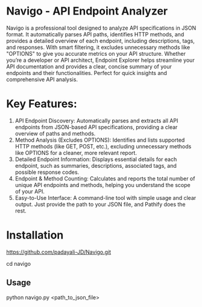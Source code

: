 # Navigo - API Endpoint Analyzer
Navigo is a professional tool designed to analyze API specifications in JSON format. It automatically parses API paths, identifies HTTP methods, and provides a detailed overview of each endpoint, including descriptions, tags, and responses. With smart filtering, it excludes unnecessary methods like "OPTIONS" to give you accurate metrics on your API structure. Whether you’re a developer or API architect, Endpoint Explorer helps streamline your API documentation and provides a clear, concise summary of your endpoints and their functionalities. Perfect for quick insights and comprehensive API analysis.
# Key Features:
1. API Endpoint Discovery: Automatically parses and extracts all API endpoints from JSON-based API specifications, providing a clear overview of paths and methods.
2. Method Analysis (Excludes OPTIONS): Identifies and lists supported HTTP methods (like GET, POST, etc.), excluding unnecessary methods like OPTIONS for a cleaner, more relevant report.
3. Detailed Endpoint Information: Displays essential details for each endpoint, such as summaries, descriptions, associated tags, and possible response codes.
4. Endpoint & Method Counting: Calculates and reports the total number of unique API endpoints and methods, helping you understand the scope of your API.
5. Easy-to-Use Interface: A command-line tool with simple usage and clear output. Just provide the path to your JSON file, and Pathify does the rest.

# Installation
https://github.com/padayali-JD/Navigo.git

cd navigo
## Usage
python navigo.py <path_to_json_file>
